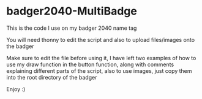 # badger2040-MultiBadge
This is the code I use on my badger 2040 name tag

You will need thonny to edit the script and also to upload files/images onto the badger

Make sure to edit the file before using it, I have left two examples of how to use my draw function in the button function, along with comments explaining different parts of the script, also to use images, just copy them into the root directory of the badger

Enjoy :)
